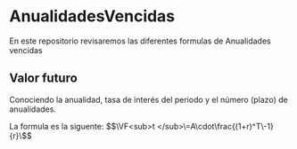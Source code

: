 # AnualidadesVencidas
En este repositorio revisaremos las diferentes formulas de Anualidades vencidas 

## Valor futuro
Conociendo la anualidad, tasa de interés del periodo y el número (plazo) de anualidades.

La formula es la siguente:
$$\VF<sub>t </sub>\=A\cdot\frac{(1+r)^T\-1}{r}\$$
